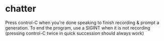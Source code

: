 # chatter

Press control-C when you're done speaking to finish recording & prompt a generation. To end the program, use a SIGINT when it is not recording (pressing control-C twice in quick succession should always work)